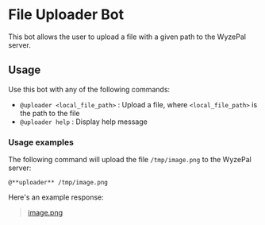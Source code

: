 # File Uploader Bot

This bot allows the user to upload a file with a given path to the WyzePal server.

## Usage

Use this bot with any of the following commands:

- `@uploader <local_file_path>` : Upload a file, where `<local_file_path>` is the path to the file
- `@uploader help` : Display help message

### Usage examples

The following command will upload the file `/tmp/image.png` to the WyzePal server:
```
@**uploader** /tmp/image.png
```

Here's an example response:

> [image.png](https://server.wyzepalchat.com/user_uploads/3787/RgoZReSsfMjlQSzvVxjIgAQy/image.png)
